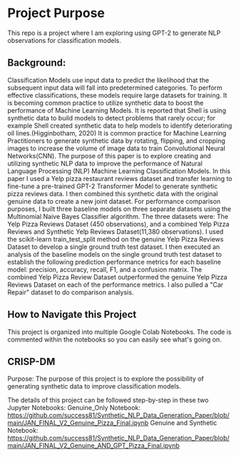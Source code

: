 # Project Purpose
This repo is a project where I am exploring using GPT-2 to generate NLP observations for classification models.

## Background:
Classification Models use input data to predict the likelihood that the subsequent input data will fall into predetermined categories. To perform effective classifications, these models require large datasets for training. It is becoming common practice to utilize synthetic data to boost the performance of Machine Learning Models. It is reported that Shell is using synthetic data to build models to detect problems that rarely occur; for example Shell created synthetic data to help models to identify deteriorating oil lines.(Higginbotham, 2020) It is common practice for Machine Learning Practitioners to generate synthetic data by rotating, flipping, and cropping images to increase the volume of image data to train Convolutional Neural Networks(CNN). The purpose of this paper is to explore creating and utilizing synthetic NLP data to improve the performance of Natural Language Processing (NLP) Machine Learning Classification Models. In this paper I used a Yelp pizza restaurant reviews dataset and transfer learning to fine-tune a pre-trained GPT-2 Transformer Model to generate synthetic pizza reviews data. I then combined this synthetic data with the original genuine data to create a new joint dataset. For performance comparison purposes,  I built three baseline models on three separate datasets using the Multinomial Naive Bayes Classifier algorithm. The three datasets were: The Yelp Pizza Reviews Dataset (450 observations),  and a combined Yelp Pizza Reviews and Synthetic Yelp Reviews Dataset(11,380 observations). I used the scikit-learn train_test_split method on the genuine Yelp Pizza Reviews Dataset to develop a single ground truth test dataset. I then executed an analysis of the baseline models on the single ground truth test dataset to establish the following prediction performance metrics for each baseline model: precision, accuracy, recall, F1, and a confusion matrix. The combined Yelp Pizza Review Dataset outperformed the genuine Yelp Pizza Reviews Dataset on each of the performance metrics. I also pulled a "Car Repair" dataset to do comparison analysis.

## How to Navigate this Project
This project is organized into multiple Google Colab Notebooks. The code is commented within the notebooks so you can easily see what's going on.

## CRISP-DM 



Purpose:
The purpose of this project is to explore the possibility of generating synthetic data to improve classification models.

The details of this project can be followed step-by-step in these two Jupyter Notebooks:
Genuine_Only Notebook: https://github.com/success81/Synthetic_NLP_Data_Generation_Paper/blob/main/JAN_FINAL_V2_Genuine_Pizza_Final.ipynb
Genuine and Synthetic Notebook: https://github.com/success81/Synthetic_NLP_Data_Generation_Paper/blob/main/JAN_FINAL_V2_Genuine_AND_GPT_Pizza_Final.ipynb

